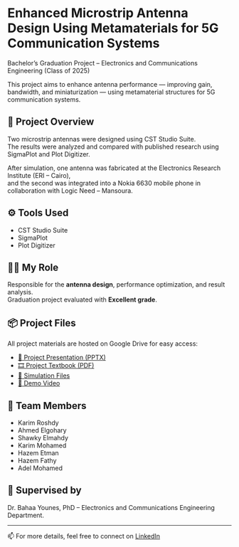 # Enhanced Microstrip Antenna Design Using Metamaterials for 5G Communication Systems

Bachelor’s Graduation Project – Electronics and Communications Engineering (Class of 2025)


This project aims to enhance antenna performance — improving gain, bandwidth, and miniaturization — using metamaterial structures for 5G communication systems.

## 🧩 Project Overview
Two microstrip antennas were designed using CST Studio Suite.  
The results were analyzed and compared with published research using SigmaPlot and Plot Digitizer.

After simulation, one antenna was fabricated at the Electronics Research Institute (ERI – Cairo),  
and the second was integrated into a Nokia 6630 mobile phone in collaboration with Logic Need – Mansoura.

## ⚙️ Tools Used
- CST Studio Suite  
- SigmaPlot  
- Plot Digitizer  

## 👨‍💻 My Role
Responsible for the **antenna design**, performance optimization, and result analysis.  
Graduation project evaluated with **Excellent grade**.

## 📦 Project Files
All project materials are hosted on Google Drive for easy access:
- [📘 Project Presentation (PPTX)](https://drive.google.com/drive/folders/1ni6uYJuRU01aqyMvdWUNu0nUpBtox8cJ?usp=sharing)
- [🎞️ Project Textbook (PDF)](https://drive.google.com/drive/folders/11Bk0V3ddqZhF-bsow_AiwCxSdOQrr8sh?usp=sharing)
- [🧩 Simulation Files](https://drive.google.com/drive/folders/1Jv6mKNUd3RPwICmLuxR5gqq_YIzrIOgG?usp=sharing)
- [🎥 Demo Video](https://drive.google.com/file/d/1AQyq0Ui0XTN_9hNmC7eTIf2iJESKLBIB/view?usp=sharing)

## 👥 Team Members
- Karim Roshdy 
- Ahmed Elgohary
- Shawky Elmahdy
- Karim Mohamed
- Hazem Etman 
- Hazem Fathy
- Adel Mohamed

## 🧠 Supervised by
Dr. Bahaa Younes, PhD – Electronics and Communications Engineering Department.

---
📫 For more details, feel free to connect on [LinkedIn](https://www.linkedin.com/in/karim-roshdy-)

